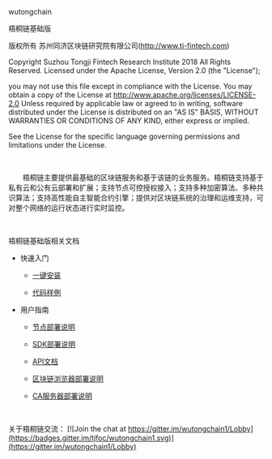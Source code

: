 wutongchain

梧桐链基础版

版权所有 苏州同济区块链研究院有限公司(http://www.tj-fintech.com)

Copyright Suzhou Tongji Fintech Research Institute 2018 All Rights Reserved.
Licensed under the Apache License, Version 2.0 (the "License");

you may not use this file except in compliance with the License.
You may obtain a copy of the License at
     http://www.apache.org/licenses/LICENSE-2.0
Unless required by applicable law or agreed to in writing, software distributed under the License is distributed on an "AS IS" BASIS, WITHOUT WARRANTIES OR CONDITIONS OF ANY KIND, either express or implied.

See the License for the specific language governing permissions and limitations under the License.

&nbsp;

&emsp;&emsp;梧桐链主要提供最基础的区块链服务和基于该链的业务服务。梧桐链支持基于私有云和公有云部署和扩展；支持节点可控授权接入；支持多种加密算法、多种共识算法；支持高性能自主智能合约引擎；提供对区块链系统的治理和运维支持，可对整个网络的运行状态进行实时监控。

&nbsp;

梧桐链基础版相关文档

   * 快速入门

       + [一键安装](./一键安装.pdf "一键安装")

       + [代码样例](./代码样例.pdf "代码样例")

   * 用户指南

       + [节点部署说明](./节点部署说明.pdf "节点部署说明")

       + [SDK部署说明](./SDK部署说明.pdf "SDK部署说明")

       + [API文档](./API文档.pdf "API文档")

       + [区块链浏览器部署说明](./区块链浏览器部署说明.pdf "区块链浏览器部署说明")

       + [CA服务器部署说明](./CA服务器部署说明.pdf "CA服务器部署说明")
       


&nbsp;

关于梧桐链交流：  [![Join the chat at https://gitter.im/wutongchain1/Lobby](https://badges.gitter.im/tjfoc/wutongchain1.svg)](https://gitter.im/wutongchain1/Lobby)
